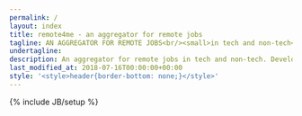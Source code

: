 ```yaml
---
permalink: /
layout: index
title: remote4me - an aggregator for remote jobs 
tagline: AN AGGREGATOR FOR REMOTE JOBS<br/><small>in tech and non-tech</small> 
undertagline: 
description: An aggregator for remote jobs in tech and non-tech. Developer jobs categorized by technology stack.
last_modified_at: 2018-07-16T00:00:00+00:00
style: '<style>header{border-bottom: none;}</style>'
---
```

{% include JB/setup %}


